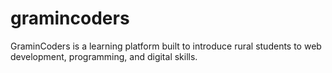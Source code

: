# gramincoders
GraminCoders is a learning platform built to introduce rural students to web development, programming, and digital skills.
